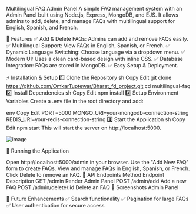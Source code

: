 Multilingual FAQ Admin Panel
A simple FAQ management system with an Admin Panel built using Node.js, Express, MongoDB, and EJS. It allows admins to add, delete, and manage FAQs with multilingual support for English, Spanish, and French.

📌 Features
✅ Add & Delete FAQs: Admins can add and remove FAQs easily.
✅ Multilingual Support: View FAQs in English, Spanish, or French.
✅ Dynamic Language Switching: Choose language via a dropdown menu.
✅ Modern UI: Uses a clean card-based design with inline CSS.
✅ Database Integration: FAQs are stored in MongoDB.
✅ Easy Setup & Deployment.

⚡ Installation & Setup
1️⃣ Clone the Repository
sh
Copy
Edit
git clone https://github.com/OmkarTuptewar/Bharat_fd_project.git
cd multilingual-faq
2️⃣ Install Dependencies
sh
Copy
Edit
npm install
3️⃣ Setup Environment Variables
Create a .env file in the root directory and add:

env
Copy
Edit
PORT=5000
MONGO_URI=your-mongodb-connection-string
REDIS_URI=your-redis-connection-string
4️⃣ Start the Application
sh
Copy
Edit
npm start
This will start the server on http://localhost:5000.


![image](https://github.com/user-attachments/assets/c651e8ad-abb5-4580-a692-19a2ec8659a6)

🚀 Running the Application

Open http://localhost:5000/admin in your browser.
Use the "Add New FAQ" form to create FAQs.
View and manage FAQs in English, Spanish, or French.
Click Delete to remove an FAQ.
🔹 API Endpoints
Method	Endpoint	Description
GET	/admin	Render Admin Panel
POST	/admin/add	Add a new FAQ
POST	/admin/delete/:id	Delete an FAQ
📌 Screenshots
Admin Panel



🌟 Future Enhancements
✅ Search functionality
✅ Pagination for large FAQs
✅ User authentication for secure access

